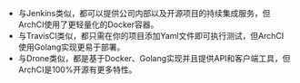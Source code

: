 * 与Jenkins类似，都可以提供公司内部以及开源项目的持续集成服务，但ArchCI使用了更轻量化的Docker容器。
* 与TravisCI类似，都只需在你的项目添加Yaml文件即可执行测试，但ArchCI使用Golang实现更易于部署。
* 与Drone类似，都是基于Docker、Golang实现并且提供API和客户端工具，但ArchCI是100%开源有更多特性。